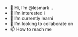 - 👋 Hi, I’m @lesmark ..
- 👀 I’m interested i
- 🌱 I’m currently learni
- 💞️ I’m looking to collaborate on 
- 📫 How to reach me 

<!---
lesmark/lesmark is a ✨ special ✨ repository because its `README.md` (this file) appears on your GitHub profile.
You can click the Preview link to take a look at your changes.
--->
